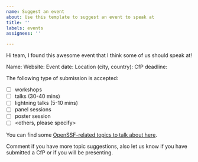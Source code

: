 ```yaml
---
name: Suggest an event
about: Use this template to suggest an event to speak at
title: ''
labels: events
assignees: ''

---
```


Hi team, I found this awesome event that I think some of us should speak at!

Name:
Website:
Event date:
Location (city, country):
CfP deadline:

The following type of submission is accepted:
- [ ] workshops
- [ ] talks (30-40 mins)
- [ ] lightning talks (5-10 mins)
- [ ] panel sessions
- [ ] poster session
- [ ] <others, please specify>

You can find some [OpenSSF-related topics to talk about here](https://github.com/ossf/DevRel-community/tree/main/abstracts).

Comment if you have more topic suggestions, also let us know if you have submitted a CfP or if you will be presenting.
